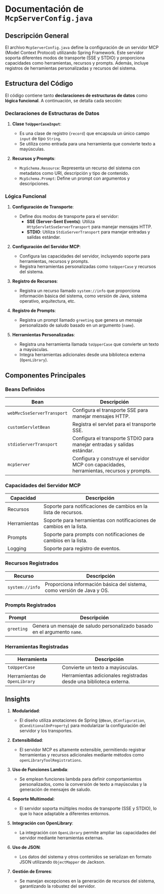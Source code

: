 # Documentación de `McpServerConfig.java`

## Descripción General

El archivo `McpServerConfig.java` define la configuración de un servidor MCP (Model Context Protocol) utilizando Spring Framework. Este servidor soporta diferentes modos de transporte (SSE y STDIO) y proporciona capacidades como herramientas, recursos y prompts. Además, incluye registros de herramientas personalizadas y recursos del sistema.

## Estructura del Código

El código contiene tanto **declaraciones de estructuras de datos** como **lógica funcional**. A continuación, se detalla cada sección:

### Declaraciones de Estructuras de Datos

1. **Clase `ToUpperCaseInput`**:
   - Es una clase de registro (`record`) que encapsula un único campo `input` de tipo `String`.
   - Se utiliza como entrada para una herramienta que convierte texto a mayúsculas.

2. **Recursos y Prompts**:
   - `McpSchema.Resource`: Representa un recurso del sistema con metadatos como URI, descripción y tipo de contenido.
   - `McpSchema.Prompt`: Define un prompt con argumentos y descripciones.

### Lógica Funcional

1. **Configuración de Transporte**:
   - Define dos modos de transporte para el servidor:
     - **SSE (Server-Sent Events)**: Utiliza `HttpServletSseServerTransport` para manejar mensajes HTTP.
     - **STDIO**: Utiliza `StdioServerTransport` para manejar entradas y salidas estándar.

2. **Configuración del Servidor MCP**:
   - Configura las capacidades del servidor, incluyendo soporte para herramientas, recursos y prompts.
   - Registra herramientas personalizadas como `toUpperCase` y recursos del sistema.

3. **Registro de Recursos**:
   - Registra un recurso llamado `system://info` que proporciona información básica del sistema, como versión de Java, sistema operativo, arquitectura, etc.

4. **Registro de Prompts**:
   - Registra un prompt llamado `greeting` que genera un mensaje personalizado de saludo basado en un argumento (`name`).

5. **Herramientas Personalizadas**:
   - Registra una herramienta llamada `toUpperCase` que convierte un texto a mayúsculas.
   - Integra herramientas adicionales desde una biblioteca externa (`OpenLibrary`).

## Componentes Principales

### Beans Definidos

| Bean                              | Descripción                                                                                     |
|-----------------------------------|-------------------------------------------------------------------------------------------------|
| `webMvcSseServerTransport`        | Configura el transporte SSE para manejar mensajes HTTP.                                         |
| `customServletBean`               | Registra el servlet para el transporte SSE.                                                    |
| `stdioServerTransport`            | Configura el transporte STDIO para manejar entradas y salidas estándar.                        |
| `mcpServer`                       | Configura y construye el servidor MCP con capacidades, herramientas, recursos y prompts.       |

### Capacidades del Servidor MCP

| Capacidad       | Descripción                                                                 |
|------------------|-----------------------------------------------------------------------------|
| Recursos         | Soporte para notificaciones de cambios en la lista de recursos.            |
| Herramientas     | Soporte para herramientas con notificaciones de cambios en la lista.       |
| Prompts          | Soporte para prompts con notificaciones de cambios en la lista.            |
| Logging          | Soporte para registro de eventos.                                          |

### Recursos Registrados

| Recurso          | Descripción                                                                 |
|-------------------|-----------------------------------------------------------------------------|
| `system://info`   | Proporciona información básica del sistema, como versión de Java y OS.     |

### Prompts Registrados

| Prompt    | Descripción                                                                 |
|-----------|-----------------------------------------------------------------------------|
| `greeting`| Genera un mensaje de saludo personalizado basado en el argumento `name`.   |

### Herramientas Registradas

| Herramienta      | Descripción                                                                 |
|-------------------|-----------------------------------------------------------------------------|
| `toUpperCase`     | Convierte un texto a mayúsculas.                                           |
| Herramientas de `OpenLibrary` | Herramientas adicionales registradas desde una biblioteca externa. |

## Insights

1. **Modularidad**:
   - El diseño utiliza anotaciones de Spring (`@Bean`, `@Configuration`, `@ConditionalOnProperty`) para modularizar la configuración del servidor y los transportes.

2. **Extensibilidad**:
   - El servidor MCP es altamente extensible, permitiendo registrar herramientas y recursos adicionales mediante métodos como `openLibraryToolRegistrations`.

3. **Uso de Funciones Lambda**:
   - Se emplean funciones lambda para definir comportamientos personalizados, como la conversión de texto a mayúsculas y la generación de mensajes de saludo.

4. **Soporte Multimodal**:
   - El servidor soporta múltiples modos de transporte (SSE y STDIO), lo que lo hace adaptable a diferentes entornos.

5. **Integración con OpenLibrary**:
   - La integración con `OpenLibrary` permite ampliar las capacidades del servidor mediante herramientas externas.

6. **Uso de JSON**:
   - Los datos del sistema y otros contenidos se serializan en formato JSON utilizando `ObjectMapper` de Jackson.

7. **Gestión de Errores**:
   - Se manejan excepciones en la generación de recursos del sistema, garantizando la robustez del servidor.
